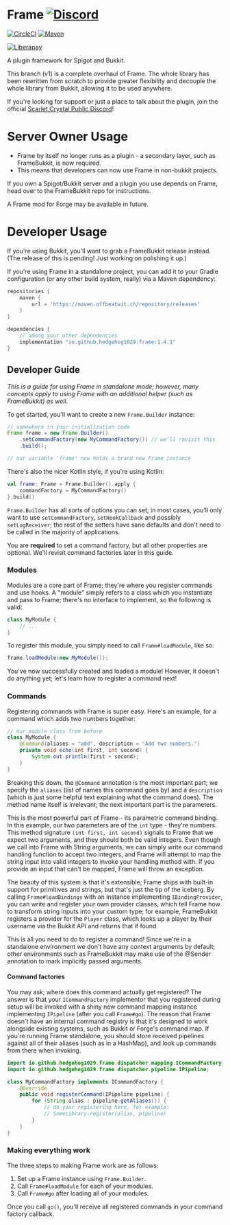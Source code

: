 # Frame [![Discord](https://img.shields.io/badge/discord-join-7286da.svg)](https://discord.gg/PWNHf)
[![CircleCI](https://img.shields.io/circleci/project/hedgehog1029/Frame.svg)](https://circleci.com/gh/hedgehog1029/Frame/)
[![Maven](https://img.shields.io/maven-metadata/v?metadataUrl=https%3A%2F%2Fmaven.offbeatwit.ch%2Frepository%2Freleases%2Fio%2Fgithub%2Fhedgehog1029%2Fframe%2Fmaven-metadata.xml)](https://maven.offbeatwit.ch/#artifact/io.github.hedgehog1029/frame)

[![Liberapay](https://liberapay.com/assets/widgets/donate.svg)](https://liberapay.com/offbeatwitch/donate)

A plugin framework for Spigot and Bukkit.

This branch (v1) is a complete overhaul of Frame. The whole library has
been rewritten from scratch to provide greater flexibility and decouple
the whole library from Bukkit, allowing it to be used anywhere.

If you're looking for support or just a place to talk about the plugin,
join the official [Scarlet Crystal Public Discord](https://discord.gg/PWNHf)!

# Server Owner Usage
* Frame by itself no longer runs as a plugin - a secondary layer, such as FrameBukkit, is now required.
* This means that developers can now use Frame in non-bukkit projects.

If you own a Spigot/Bukkit server and a plugin you use depends on
Frame, head over to the FrameBukkit repo for instructions. 

A Frame mod for Forge may be available in future.

# Developer Usage
If you're using Bukkit, you'll want to grab a FrameBukkit release instead.
(The release of this is pending! Just working on polishing it up.)

If you're using Frame in a standalone project, you can add it to your
Gradle configuration (or any other build system, really) via a Maven
dependency:

```groovy
repositories {
    maven {
        url = 'https://maven.offbeatwit.ch/repository/releases'
    }
}

dependencies {
    // among your other dependencies
    implementation "io.github.hedgehog1029:frame:1.4.1"
}
```


## Developer Guide

*This is a guide for using Frame in standalone mode; however, many
concepts apply to using Frame with an additional helper (such as
FrameBukkit) as well.*

To get started, you'll want to create a new `Frame.Builder` instance:

```java
// somewhere in your initialization code
Frame frame = new Frame.Builder()
    .setCommandFactory(new MyCommandFactory()) // we'll revisit this
    .build();

// our variable 'frame' now holds a brand new Frame instance
```

There's also the nicer Kotlin style, if you're using Kotlin:

```kotlin
val frame: Frame = Frame.Builder().apply {
    commandFactory = MyCommandFactory()
}.build()
```

`Frame.Builder` has all sorts of options you can set; in most cases,
you'll only want to use `setCommandFactory`, `setHookCallback` and
possibly `setLogReceiver`; the rest of the setters have sane defaults
and don't need to be called in the majority of applications.

You are **required** to set a command factory, but all other properties
are optional. We'll revisit command factories later in this guide.

### Modules

Modules are a core part of Frame; they're where you register commands
and use hooks. A "module" simply refers to a class which you instantiate
and pass to Frame; there's no interface to implement, so the following
is valid:

```java
class MyModule {
    // ...
}
```

To register this module, you simply need to call `Frame#loadModule`,
like so:

```java
frame.loadModule(new MyModule());
```

You've now successfully created and loaded a module! However, it
doesn't do anything yet; let's learn how to register a command next!

### Commands

Registering commands with Frame is super easy. Here's an example,
for a command which adds two numbers together:

```java
// our module class from before
class MyModule {
    @Command(aliases = "add", description = "Add two numbers.")
    private void echo(int first, int second) {
        System.out.println(first + second);
    }
}
```

Breaking this down, the `@Command` annotation is the most important part;
we specify the `aliases` (list of names this command goes by) and a
`description` (which is just some helpful text explaining what the
command does). The method name itself is irrelevant; the next important
part is the parameters.

This is the most powerful part of Frame - its parametric command
binding. In this example, our two parameters are of the `int` type -
they're numbers. This method signature `(int first, int second)` signals
to Frame that we expect two arguments, and they should both be valid
integers. Even though we call into Frame with String arguments, we can
simply write our command handling function to accept two integers,
and Frame will attempt to map the string input into valid integers to
invoke your handling method with. If you provide an input that can't be
mapped, Frame will throw an exception.

The beauty of this system is that it's extensible; Frame ships with
built-in support for primitives and strings, but that's just the tip
of the iceberg. By calling `Frame#loadBindings` with an instance
implementing `IBindingProvider`, you can write and register your own
provider classes, which tell Frame how to transform string inputs into
your custom type; for example, FrameBukkit registers a provider for the
`Player` class, which looks up a player by their username via the Bukkit
API and returns that if found.

This is all you need to do to register a command! Since we're in a
standalone environment we don't have any context arguments by default;
other environments such as FrameBukkit may make use of the @Sender
annotation to mark implicitly passed arguments.

#### Command factories

You may ask; where does this command actually get registered? The answer
is that your `ICommandFactory` implementor that you registered during
setup will be invoked with a shiny new command mapping instance
implementing `IPipeline` (after you call `Frame#go`). The reason that
Frame doesn't have an internal command registry is that it's designed to
work alongside existing systems, such as Bukkit or Forge's command map.
If you're running Frame standalone, you should store received pipelines
against all of their aliases (such as in a HashMap), and look up commands
from there when invoking.

```java
import io.github.hedgehog1029.frame.dispatcher.mapping.ICommandFactory;
import io.github.hedgehog1029.frame.dispatcher.pipeline.IPipeline;

class MyCommandFactory implements ICommandFactory {
    @Override
    public void registerCommand(IPipeline pipeline) {
        for (String alias : pipeline.getAliases()) {
            // do your registering here, for example:
            // SomeLibrary.register(alias, pipeline)
        }
    }
}
```

### Making everything work

The three steps to making Frame work are as follows:

1. Set up a Frame instance using `Frame.Builder`.
2. Call `Frame#loadModule` for each of your modules.
3. Call `Frame#go` after loading all of your modules.

Once you call `go()`, you'll receive all registered commands in your
command factory callback.
